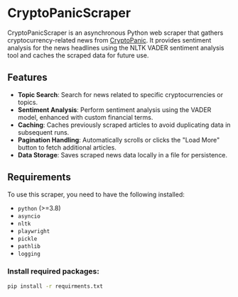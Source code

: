 # CryptoPanicScraper

CryptoPanicScraper is an asynchronous Python web scraper that gathers cryptocurrency-related news from [CryptoPanic](https://cryptopanic.com/). It provides sentiment analysis for the news headlines using the NLTK VADER sentiment analysis tool and caches the scraped data for future use.

## Features

- **Topic Search**: Search for news related to specific cryptocurrencies or topics.
- **Sentiment Analysis**: Perform sentiment analysis using the VADER model, enhanced with custom financial terms.
- **Caching**: Caches previously scraped articles to avoid duplicating data in subsequent runs.
- **Pagination Handling**: Automatically scrolls or clicks the "Load More" button to fetch additional articles.
- **Data Storage**: Saves scraped news data locally in a file for persistence.

## Requirements

To use this scraper, you need to have the following installed:

- `python` (>=3.8)
- `asyncio`
- `nltk`
- `playwright`
- `pickle`
- `pathlib`
- `logging`

### Install required packages:

```bash
pip install -r requirments.txt
